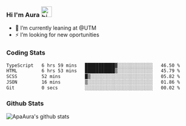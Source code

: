### Hi I'm Aura <img src="https://user-images.githubusercontent.com/1303154/88677602-1635ba80-d120-11ea-84d8-d263ba5fc3c0.gif" width="28px" alt="hi">

- 🔭 I’m currently leaning at @UTM
- ⚡ I’m looking for new oportunities


### Coding Stats

<!--START_SECTION:waka-->

```txt
TypeScript   6 hrs 59 mins   ███████████▓░░░░░░░░░░░░░   46.50 %
HTML         6 hrs 53 mins   ███████████▒░░░░░░░░░░░░░   45.79 %
SCSS         52 mins         █▒░░░░░░░░░░░░░░░░░░░░░░░   05.82 %
JSON         16 mins         ▒░░░░░░░░░░░░░░░░░░░░░░░░   01.86 %
Git          0 secs          ░░░░░░░░░░░░░░░░░░░░░░░░░   00.02 %
```

<!--END_SECTION:waka-->

### Github Stats

![ApaAura's github stats](https://github-readme-stats.vercel.app/api?username=ApaAura&count_private=true&theme=tokyonight&hide=contribs,prs)
